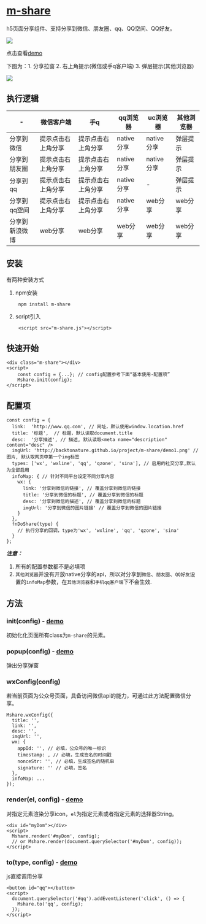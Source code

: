 # [m-share](http://backtonature.github.io/project/m-share/index.html)

h5页面分享组件、支持分享到微信、朋友圈、qq、QQ空间、QQ好友。


![](http://backtonature.github.io/project/m-share/demo1.png)

点击查看[demo](http://backtonature.github.io/project/m-share/demo/demo.html)

下图为：1. 分享拉窗 2. 右上角提示(微信或手q客户端) 3. 弹层提示(其他浏览器)

![](http://backtonature.github.io/project/m-share/demo5.jpg)

## 执行逻辑

 \- |微信客户端 | 手q | qq浏览器 | uc浏览器 | 其他浏览器
 -- | -- | -- | --| -- | --
 分享到微信 | 提示点击右上角分享 | 提示点击右上角分享 | native分享 | native分享 | 弹层提示
 分享到朋友圈 | 提示点击右上角分享 | 提示点击右上角分享 | native分享 | native分享 | 弹层提示
 分享到qq | 提示点击右上角分享 | 提示点击右上角分享 | native分享 | - | 弹层提示
 分享到qq空间 | 提示点击右上角分享 | 提示点击右上角分享 | native分享 | web分享 | web分享
 分享到新浪微博 | web分享 | web分享 | web分享 | web分享 | web分享

## 安装

有两种安装方式

1. npm安装

		npm install m-share
	
2. script引入

		<script src="m-share.js"></script>
		
## 快速开始

	<div class="m-share"></div>
	<script>
		const config = {...}; // config配置参考下面“基本使用-配置项”
		Mshare.init(config);
	</script>

## 配置项
	
    const config = {
      link:  'http://www.qq.com', // 网址，默认使用window.location.href
      title: '标题',  // 标题，默认读取document.title 
      desc:  '分享描述', // 描述, 默认读取<meta name="description" content="desc" />
      imgUrl: 'http://backtonature.github.io/project/m-share/demo1.png' // 图片, 默认取网页中第一个img标签
      types: ['wx', 'wxline', 'qq', 'qzone', 'sina'], // 启用的社交分享,默认为全部启用
      infoMap: { // 针对不同平台设定不同分享内容
        wx: {
          link: '分享到微信的链接', // 覆盖分享到微信的链接
          title: '分享到微信的标题', // 覆盖分享到微信的标题
          desc: '分享到微信的描述', // 覆盖分享到微信的标题
          imgUrl: '分享到微信的图片链接' // 覆盖分享到微信的图片链接
        }
      },
      fnDoShare(type) {
        // 执行分享的回调，type为'wx', 'wxline', 'qq', 'qzone', 'sina'
      }
    };
	
***注意：***

1. 所有的配置参数都不是必填项
2. ```其他浏览器```并没有开放native分享的api，所以对分享到```微信```、```朋友圈```、```QQ好友```设置的```infoMap```参数，在```其他浏览器```和```手机qq客户端```下不会生效.

## 方法


### init(config) - [demo](http://backtonature.github.io/project/m-share/demo/basic.html)

初始化化页面所有class为```m-share```的元素。


### popup(config) - [demo](http://backtonature.github.io/project/m-share/demo/popup.html)

弹出分享弹窗


### wxConfig(config)

若当前页面为公众号页面，具备访问微信api的能力，可通过此方法配置微信分享。

    Mshare.wxConfig({
      title: '',
      link: '',
      desc: '',
      imgUrl: '',
      wx: {
        appId: '', // 必填，公众号的唯一标识
        timestamp: , // 必填，生成签名的时间戳
        nonceStr: '', // 必填，生成签名的随机串
        signature: '' // 必填，签名
      },
      infoMap: ...
    });

### render(el, config) - [demo](http://backtonature.github.io/project/m-share/demo/el.html)

对指定元素渲染分享icon，```el```为指定元素或者指定元素的选择器String。

    <div id="myDom"></div>
    <script>
      Mshare.render('#myDom', config);
      // or Mshare.render(document.querySelector('#myDom', config));
    </script>
	

### to(type, config) - [demo](http://backtonature.github.io/project/m-share/demo/js-to.html)

js直接调用分享

    <button id="qq"></button>
    <script>
      document.querySelector('#qq').addEventListener('click', () => {
        Mshare.to('qq', config);
      });
    </script>


